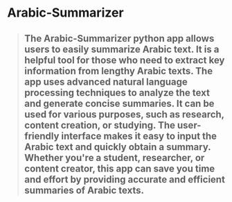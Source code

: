 # Arabic-Summarizer

> ## The Arabic-Summarizer python app allows users to easily summarize Arabic text. It is a helpful tool for those who need to extract key information from lengthy Arabic texts. The app uses advanced natural language processing techniques to analyze the text and generate concise summaries. It can be used for various purposes, such as research, content creation, or studying. The user-friendly interface makes it easy to input the Arabic text and quickly obtain a summary. Whether you're a student, researcher, or content creator, this app can save you time and effort by providing accurate and efficient summaries of Arabic texts.
